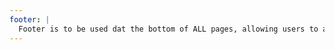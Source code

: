 ```yaml
---
footer: |
  Footer is to be used dat the bottom of ALL pages, allowing users to access a secondary navigation as well as legal copyright information.
---
```

